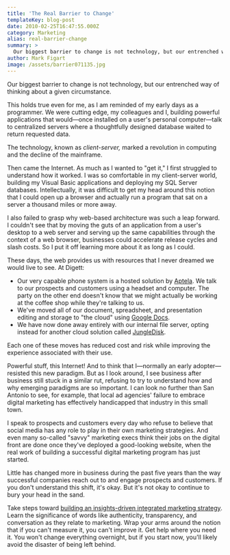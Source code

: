 ```yaml
---
title: 'The Real Barrier to Change'
templateKey: blog-post
date: 2010-02-25T16:47:55.000Z
category: Marketing
alias: real-barrier-change
summary: > 
  Our biggest barrier to change is not technology, but our entrenched way of thinking about a given circumstance.   This holds true even for me, as I am reminded of my early days as a programmer. We were cutting edge, my colleagues and I, building powerful applications that would—once installed on a user's personal computer—talk to centralized servers where a thoughtfully designed database waited to return requested data. 
author: Mark Figart
image: /assets/barrier071135.jpg
---
```


Our biggest barrier to change is not technology, but our entrenched way of thinking about a given circumstance.

This holds true even for me, as I am reminded of my early days as a programmer. We were cutting edge, my colleagues and I, building powerful applications that would—once installed on a user's personal computer—talk to centralized servers where a thoughtfully designed database waited to return requested data.

The technology, known as _client-server,_ marked a revolution in computing and the decline of the mainframe.

Then came the Internet. As much as I wanted to "get it," I first struggled to understand how it worked. I was so comfortable in my client-server world, building my Visual Basic applications and deploying my SQL Server databases. Intellectually, it was difficult to get my head around this notion that I could open up a browser and actually run a program that sat on a server a thousand miles or more away.

I also failed to grasp why web-based architecture was such a leap forward. I couldn't see that by moving the guts of an application from a user's desktop to a web server and serving up the same capabilities through the context of a web browser, businesses could accelerate release cycles and slash costs. So I put it off learning more about it as long as I could.

These days, the web provides us with resources that I never dreamed we would live to see. At Digett:

*   Our very capable phone system is a hosted solution by [Aptela](http://www.aptela.com/). We talk to our prospects and customers using a headset and computer. The party on the other end doesn't know that we might actually be working at the coffee shop while they're talking to us.
*   We've moved all of our document, spreadsheet, and presentation editing and storage to "the cloud" using [Google Docs](http://docs.google.com).
*   We have now done away entirely with our internal file server, opting instead for another cloud solution called [JungleDisk](http://jungledisk.com/).

Each one of these moves has reduced cost and risk while improving the experience associated with their use.

Powerful stuff, this Internet! And to think that I—normally an early adopter—resisted this new paradigm. But as I look around, I see business after business still stuck in a similar rut, refusing to try to understand how and why emerging paradigms are so important. I can look no further than San Antonio to see, for example, that local ad agencies' failure to embrace digital marketing has effectively handicapped that industry in this small town.

I speak to prospects and customers every day who refuse to believe that social media has any role to play in their own marketing strategies. And even many so-called "savvy" marketing execs think their jobs on the digital front are done once they've deployed a good-looking website, when the real work of building a successful digital marketing program has just started.

Little has changed more in business during the past five years than the way successful companies reach out to and engage prospects and customers. If you don't understand this shift, it's okay. But it's not okay to continue to bury your head in the sand.

Take steps toward [building an insights-driven integrated marketing strategy](/2010/02/01/metrics-are-good-insight-better). Learn the significance of words like authenticity, transparency, and conversation as they relate to marketing. Wrap your arms around the notion that if you can't measure it, you can't improve it. Get help where you need it. You won't change everything overnight, but if you start now, you'll likely avoid the disaster of being left behind.